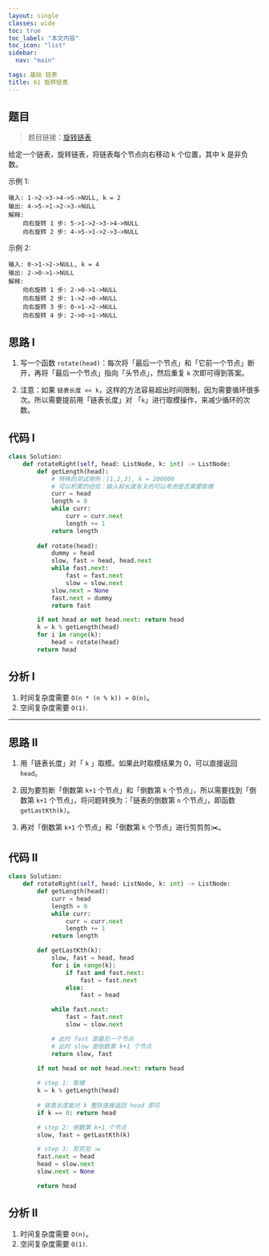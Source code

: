 ```yaml
---
layout: single
classes: wide
toc: true
toc_label: "本文内容"
toc_icon: "list"
sidebar:
  nav: "main"

tags: 基础 链表
title: 61 旋转链表
---
```


## 题目

> 题目链接：[旋转链表](https://leetcode-cn.com/problems/rotate-list/)

给定一个链表，旋转链表，将链表每个节点向右移动 k 个位置，其中 k 是非负数。

示例 1:

    输入: 1->2->3->4->5->NULL, k = 2
    输出: 4->5->1->2->3->NULL
    解释:
        向右旋转 1 步: 5->1->2->3->4->NULL
        向右旋转 2 步: 4->5->1->2->3->NULL

示例 2:
    
    输入: 0->1->2->NULL, k = 4
    输出: 2->0->1->NULL
    解释:
        向右旋转 1 步: 2->0->1->NULL
        向右旋转 2 步: 1->2->0->NULL
        向右旋转 3 步: 0->1->2->NULL
        向右旋转 4 步: 2->0->1->NULL


## 思路 I


1. 写一个函数 `rotate(head)`：每次将「最后一个节点」和「它前一个节点」断开，再将「最后一个节点」指向「头节点」，然后重复 `k` 次即可得到答案。

2. 注意：如果 `链表长度 << k`，这样的方法容易超出时间限制，因为需要循环很多次。所以需要提前用「链表长度」对 「`k`」进行取模操作，来减少循环的次数。

## 代码 I

```python
class Solution:
    def rotateRight(self, head: ListNode, k: int) -> ListNode:
        def getLength(head):
            # 特殊的测试用例：[1,2,3], k = 200000
            # 可以积累的经验：输入和长度有关的可以考虑是否需要取模
            curr = head
            length = 0
            while curr:
                curr = curr.next
                length += 1
            return length
        
        def rotate(head):
            dummy = head
            slow, fast = head, head.next
            while fast.next:
                fast = fast.next
                slow = slow.next
            slow.next = None
            fast.next = dummy
            return fast

        if not head or not head.next: return head
        k = k % getLength(head)
        for i in range(k):
            head = rotate(head)
        return head
```

## 分析 I

1. 时间复杂度需要 `O(n * (n % k)) ≈ O(n)`。
2. 空间复杂度需要 `O(1)`.


---

## 思路 II

1. 用「链表长度」对「 `k` 」取模。如果此时取模结果为 0，可以直接返回 `head`。

2. 因为要剪断「倒数第 `k+1` 个节点」和「倒数第 `k` 个节点」，所以需要找到「倒数第 `k+1` 个节点」，将问题转换为：「链表的倒数第 `n` 个节点」，即函数 `getLastKth(k)`。

3. 再对「倒数第 `k+1` 个节点」和「倒数第 `k` 个节点」进行剪剪剪✂️。


## 代码 II

```python
class Solution:
    def rotateRight(self, head: ListNode, k: int) -> ListNode:
        def getLength(head):
            curr = head
            length = 0
            while curr:
                curr = curr.next
                length += 1
            return length

        def getLastKth(k):
            slow, fast = head, head
            for i in range(k):
                if fast and fast.next:
                    fast = fast.next
                else:
                    fast = head

            while fast.next:
                fast = fast.next
                slow = slow.next

            # 此时 fast 是最后一个节点
            # 此时 slow 是倒数第 k+1 个节点
            return slow, fast

        if not head or not head.next: return head
        
        # step 1: 取模
        k = k % getLength(head)
        
        # 链表长度能对 k 整除直接返回 head 即可
        if k == 0: return head

        # step 2: 倒数第 k+1 个节点 
        slow, fast = getLastKth(k)

        # step 3: 剪剪剪 ✂️
        fast.next = head
        head = slow.next
        slow.next = None

        return head

```

## 分析 II

1. 时间复杂度需要 `O(n)`。
2. 空间复杂度需要 `O(1)`.
